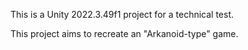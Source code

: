 This is a Unity 2022.3.49f1 project for a technical test.

This project aims to recreate an "Arkanoid-type" game.

